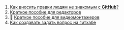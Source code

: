 1. [Как вносить правки людям не знакомым с **GitHub**?](https://kursomir.github.io/guides/github)
2. [Краткое пособие для редакторов](https://kursomir.github.io/guides/editor)
3. 🚧 [Краткое пособие для видеомонтажеров](https://kursomir.github.io/guides/video)
4. [Как создавать задать вопрос на гитхабе](https://kursomir.github.io/guides/creating-issues)
